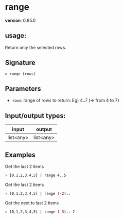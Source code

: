 # range

**version**: 0.85.0

## **usage**:

Return only the selected rows.

## Signature

`> range (rows)`

## Parameters

- `rows`: range of rows to return: Eg) 4..7 (=> from 4 to 7)

## Input/output types:

| input       | output      |
| ----------- | ----------- |
| list\<any\> | list\<any\> |

## Examples

Get the last 2 items

```bash
> [0,1,2,3,4,5] | range 4..5
```

Get the last 2 items

```bash
> [0,1,2,3,4,5] | range (-2)..
```

Get the next to last 2 items

```bash
> [0,1,2,3,4,5] | range (-3)..-2
```
